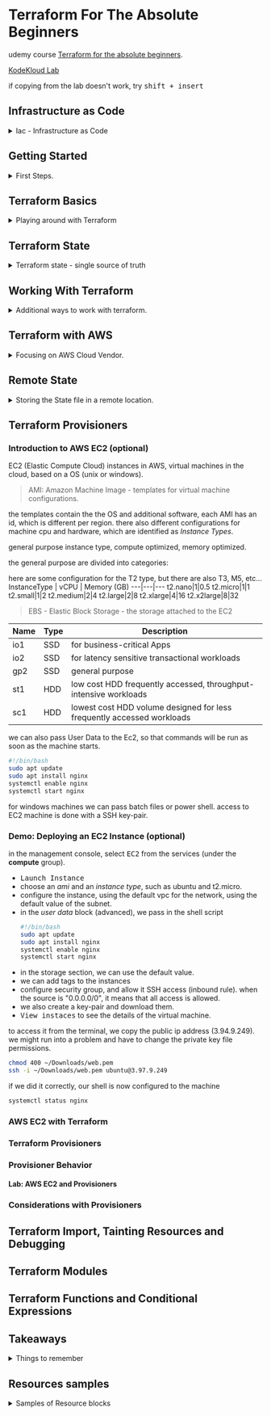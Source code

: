 <!--
// cSpell:ignore HashiCorp KodeKloud FIFA tfvars tfstate falshpoint Tsvg Flexit toset aone xlarge
 -->

# Terraform For The Absolute Beginners

udemy course [Terraform for the absolute beginners](https://www.udemy.com/course/terraform-for-the-absolute-beginners/).

[KodeKloud Lab](https://kodekloud.com/courses/udemy-labs-terraform-for-beginners/)

if copying from the lab doesn't work, try <kbd>shift + insert</kbd>

## Infrastructure as Code

<details>
<summary>
Iac - Infrastructure as Code
</summary>

### Challenges with Traditional IT Infrastructure

in the traditional model of deploying applications, we have a solution architect that specifies which hardware is needed, and it all needs to belong to the company and reside in the data center.
once the hardware is available, it still needs to pass by many teams before the application can be deployed.

- field engineers to install the physical machines
- system administrators to set them up
- storage admins to allocate space on the server
- backup admins
- and in the end, the application team.

this whole process can take weeks, and it's hard to scale up and down when demand fluctuates. this all requires manual human labor, so there are many errors.

moving to cloud can reduce this problem, as the company doesn't need to own the hardware, and we use a virtual machine instead, this makes deployment much faster.
cloud providers also have APIs rather than human labor, which makes automation easier.

automating infrastructure provisioning was the basis for infrastructure as code.

### Types of IAC Tools
rather than using the management UI console of the cloud provider, its easier to write code that does it for us. which is faster, easier, and easier to maintain.

this shell script
```sh
#!/bin/bash
IP_ADDRESS="10.2.2.1"

EC2_INSTANCE=$(ec2-run-instance --instance-type t2.micro ami-0edab43b6fa892279)

INSTANCE=$(echo ${EC2_INSTANCE} | sed 's/*INSTANCE //' | sed 's/ .*//')

# Wait for instance to be ready
while !ec2-describe-instances $INSTANCE | grep | -q "running"
do
	echo Waiting for $INSTANCE to be ready...
done

# Check if instance is not provisioned and exit
if [! $(ec2-describe-instances $INSTANCE | grep | -q "running")]; then
	echo Instance $INSTANCE is stopped
	exit
fi

ec2-associate-address $IP_ADDRESS -i $INSTANCE
echo Instance $INSTANCE was created successfully!
```
can be written as a terraform configuration file, which is easier to read.

```hcl
resource "aws_instance" "webserver"{
	ami = "ami-0edab43b6fa892279"
	instance_type = "t2.micro"
}
```

this ansible yaml also provisions aws resources.

```yaml
- amazon.aws.ec2:
    key_name: my-key
    instance_type: t2.micro
    image: ami-123456
    wait: yes
    group: webserver
    count: 3
    vpc_subnet_id: subnet-29e63245
    assign_public_ip: yes
```

there are all sorts of IaC tools, each of them has some uses.
- Configuration Management
- Server Templating
- Provisioning Tools
  - *Terraform*
  - *CloudFormation*

#### Configuration Managements Tools

> - Designed to install and manage Software on existing infrastructure
> - Maintain Standard Structure
> - Version Control
> - Idempotent (run the code many times, without messing things up)

examples:
- *Ansible*
- *SaltStack*
- *Puppet*

#### Server Templating

> - Pre-Installed Software and dependencies
> - Virtual Machine or Docker Images
> - Immutable Infrastructures - once deployed, replace rather than update.

examples:
- *Packer*
- *Docker*
- *Vagrant*

#### Provisioning Tools

> - Deploy Immutable Infrastructure resources
> - Multiple Providers

examples:
- *Terraform* - works with many vendors
- *CloudFormation* - aws specific


### Why Terraform?

a tool by HashiCorp, can work with multiple cloud vendors, both public and private. this is done with providers, which supply an api to a specific resource. this can be a cloud vendor, a network provider, databases or any external tool, even version control tools!


it uses HCL - hashicorp configuration language

this sample code declares an instance on the cloud.

```hcl
resource "aws_instance" "webserver"{
    ami= "ami-0edab43b6fa892279"
    instance_type="t2.micro"
}

resource "aws_s3_bucket" "finance" {
    bucket "finance-21092020"
    tags= {
        Description = "Finance and Payroll"
    }
}

resource "aws_iam_user" "admin-user"{
    name="lucy"
    tags= {
        Description = "Team Leader"
    }
}
```

It uses declarative style. it defines the desired state, and terraform takes care of getting us from the current state to the desired state.
phases:
- Init
- Plan
- Apply
  
any object managed by terraform is called a "resource", it can be a cloud resource, database or credentials. terraform also controls the lifetime of those objects.

terraform can also take care of resources that were created from other sources.

</details>

## Getting Started

<details>
<summary>
First Steps.
</summary>

### Installing Terraform

installing terraform from cli
```sh
wget https://releases.hashicorp.com/terraform/<ver>/<release>.zip
unzip <release>.zip
mv terraform /usr/local/bin
terraform version
```

lets start with a simple file "aws.tf"

```hcl
resource "aws_instance" "webserver"{
    ami= "ami-0c22f25c1f66a1ff4d"
    instance_type ="t2.micro"
}
```
a resource is something that terrafrom manages, such databases, roles, cloud resources and others. we will begin with a simple resource type: a local file and a resource called "pet".


### HashiCorp Configuration Language (HCL) Basics

the hcl syntax consistent of block and arguments.

```hcl
<block> <parameters> {
    key1 = value1
    key2 = value2
}
```
a block contains information about the infrastructure and resources inside the platfrom.
to create a file,

```sh
mkdir /root/terraform-local-file
cd /root/terraform-local-file
touch local.tf
```
and lets edit the new file

```hcl
resource "local_file" "pet" {
    filename = "/root/pets.txt"
    content = "We love pets!"
}
```
the type of the block is "resource", and we then provide the type of the resource, "local_file",this is actually a combination of the provider "local", underscore, and the resource type "file". then is the resource name, "pet". inside the block we start providing values (argument and parameters).\
These fields are specific to the resource type. each type expects different fields.

other resources can be, block type, resource type (provider+type), name, and then the needed arguments.

```hcl
resource "aws_instance" "webserver"{
    ami= "ami-0c22f25c1f66a1ff4d"
    instance_type ="t2.micro"
}

resource "aws_s3_bucket" "data"{
    bucket = "webserver-bucket-org-2207"
    acl = "private"
}
```

a terraform workflow has four steps:
- writing the configuration file
- run `init` to install plugins and create the plan
- review the exectuition plan
- execute the plan

```sh
terraform init
terraform plan
terraform apply
<confirm>
terraform show
cat /root/pets.txt
```

terraform supports many providers, the local providers is one of them. each provider has resources, and each resource can accept any number of arguments.

### Update and Destroy Infrastructure

we also need to update and sometimes destroy infrastructure that we created.

to update, we first modify the terraform file. like changing the file permissions.

```hcl
resource "local_file" "pet" {
    filename = "/root/pets.txt"
    content = "We love pets!"
    file_permission = "0700"
}
```
we then run `terraform plan`, which informs us that the file needs to be replaced (not updated in place). this file as an **immutable infrastructure**. to move along with change, we run the `terraform apply` command.

if we wish to delete the infrastructure, we can run `terraform destroy`, which also requires confirmation. this will delete all the resources in the current directory.

### Lab Intro

each lab has some exercises for us to train with. there is a terminal, a vscode editor, and half a screen is dedicated to the question. we might need to perform queries in the terminal to inspect the configuration and the infrastrcure. there are also questions that require us to run some terraform command. in the aws sections there is a aws-test-account.

the vscode editor has some nice plug-ins installed, which makes writing easier. we can use code completion to see resource types.

Using the coupon to access the kodeKloud labs.

#### Lab: HCL Basics

main.tf example

```hcl
resource "local_file" "games" {
  filename     = "/root/favorite-games"
  content  = "FIFA 21"
}
```
`terraform plan` - won't work without `terraform init` (which create a hidden *.terrafrom* folder). 

*sensitive_content* - hides the content from being printed on the screen! this is for *local_file* resource, not a general thing.
</details>


## Terraform Basics

<details>
<summary>
Playing around with Terraform
</summary>

### Using Terraform Providers

a deeper look at providers.

the `terraform init` command downloads and installs plug-ins for the providers specified in the terrafrom files. these  can be plugins for cloud vendors, databases, or even the local file provider. 

all plugins are hosted by hashicorp at [terraform registry](registry.terraform.io).

there are three tiers of providers:
1. official providers - owned and maintained by hashicorp. this includes the big cloud providers such as AWS.
2. verified providers - owned and maintained by third party entities which are verified by hashicorp, services such as as bigip or heroku are verified providers.
3. community providers - plugins with no formal relationship to hashicorp.

the `init` command shows the version of the plugin installed, this command is safe to run, as many times as required. running the commnad creates a hidden folder.

> * hashicorp/local: version = "~>2.0.0"

[Organization Namespace]/[Type]

there can also a hostname, the name of the register where the plugin is contained. by default it uses the hashicorp registry. the newest version is used by default. we can choose to lock down a specific version, if we wish to.

### Configuration Directory

so far we used a single file,

local.tf
```hcl
resource "local_file" "pet" {
    filename ="/root/pets.txt"
    content = "We love pets!"
} 
```

we can create more configuration file
cat.tf
```hcl
resource "local_file" "cat" {
    filename ="/root/cat.txt"
    content = "my cat name is danny!"
} 
```

we can also put several configuration blocks inside a single file, which is commonly called "main.tf".

```hcl
resource "local_file" "pet" {
    filename ="/root/pets.txt"
    content = "We love pets!"
} 

resource "local_file" "cat" {
    filename ="/root/cat.txt"
    content = "my cat name is danny!"
} 
```
other common files are "variables.tf", "outputs.tf","provider.tf".

#### Lab: Terraform Providers

we can see the providers in the hidden folder.

`terraform init`\
`terraform apply`

```hcl
resource "local_file" "xbox" {
  filename     = "/root/xbox.txt"
  content  = "Wouldn't mind an XBox either!"
}
```

### Multiple Providers

using multiple providers and resources.

from the "random" provider, we use the "pet" resource with the name "my-pet".
```hcl
resource "local_file" "pet" {
    filename ="/root/pets.txt"
    content = "We love pets!"
} 

resource "random_pet" "my-pet {
    prefix = "Mrs"
    seperator= "."
    length = "1"
}
```

when we run the `terraform init` command, we will install the required addition plugin for the random_pet resource.
we we apply the change, the output for of the random pet resource is displayed on the screen. 

#### Lab: Multiple Providers

```hcl
resource "local_file" "my-pet" {
	    content = "My pet is called finnegan!!"
	    filename = "/root/pet-name"
}


resource "random_pet" "other-pet" {
	      prefix = "Mr"
	      separator = "."
	      length = "1"
}
```

### Using Input Variables

```hcl
resource "local_file" "my-pet" {
	    content = "My pet is called finnegan!!"
	    filename = "/root/pet-name"
}


resource "random_pet" "other-pet" {
	      prefix = "Mr"
	      separator = "."
	      length = "1"
}
```

the arguments and the values are hardcoded. we want a way to provide them during execution.

we do this with a new file. *variables.tf*

```hcl
variable "filename" {
    default = "/root/pets/txt"
}
variable "content" {
    default = "We love pets!"
}
variable "prefix" {
    default = "Mrs"
}
variable "separator" {
    default = "."
}
variable "length" {
    default = "1"
}
```
just as always, there are blocks, where the block type is **variable**, then the name, and a default value.

to use the variables. we simply reference them in the defintion block with the **var** preceding them.

```hcl
resource "local_file" "my-pet" {
	    content = var.content
	    filename = var.filename
}


resource "random_pet" "other-pet" {
	      prefix = var.prefix
	      separator = var.separator
	      length = var.length
}
```
now we can update the variables file, rather than the resource files.

heres an example:

*main.tf*
```hcl
resource "aws_instance" "webserver"{
    ami = var.ami
    instance_type = var.instance_type
}
```
*variables.tf*
```hcl
variable "ami" {
    default = "ami-0edab43b6fa892279"
}
variable "instance_type" {
    default = "t2.micro"
}
```

### Understanding the Variable Block

the variable block has three parts
- default value
- type (optional)
- description (optional)
  
```hcl
variable "filename" {
    default = "/root/pets/txt"
    type = string
    description = "the path of local file"
}
```

| type   | example                | notes                                 |
| ------ | ---------------------- | ------------------------------------- |
| string | "/root/pets/txt"       |
| number | 1                      |
| bool   | true / false           |
| list   | ["cat","dog"]          | numbered, index zero                  |
| set    | ["cat","dog"]          | numbered, index zero, no duplications |
| map    | {pet1=cat pet2=dog}    | key-value pairs                       |
| tuple  | complex data structure | list, but not the same type of values |
| object | complex data structure |
| any    | default value          |

lets start using them

*variable.tf*
```hcl
variable "prefix" {
    default = ["Mr","Mrs","Sir"]
    type = list
}
variable "file-contents"{
    type= map
    default = {
        "statement1" = "We love pets!"
        "statement2" = "We love animals!"
    }
}
```
*main.tf*
```hcl
resource "random_pet" "my-pet" {
	      prefix = var.prefix[0]
}

resource "local_file" "my-pet" {
	    content = var.file-contents["statement2"]
	    
}
```
we can also combine type constaints
```hcl
variable "prefix" {
    default = ["Mr","Mrs","Sir"]
    type = list(string)
}
```
for maps, they key is always string, but the value can be constrained. if we have duplications in the set, things will fail. when the default elements and the type don't match, `terraform plan` will fail.

objects allow us to define complex strcuteres;
```hcl
variable "bella" {
    type = object({
        name = string
        color = string
        age = number
        food = list(string)
        favorite_pet = bool
    })
    default = {
        name = "bella"
        color = "brown"
        age = 7
        food =["fish","chicken", "turkey"]
        favorite_pet = true
    }
}
```
tuple looks like a list, but it requires a fixed amount of elements with a defined type for each.

```hcl
variable "kitty" {
    type = tuple([string, number, bool])
    default = ["cat",7,true]
}
```


#### Lab: Variables

*main.tg*
```hcl
resource "local_file" "jedi" {
     filename = var.jedi["filename"]
     content = var.jedi["content"]
}
```

### Using Variables in Terraform

different ways of using the input variables.

we aren't required to have a default value for each variable. if we run the `apply` command without them, then we will prompted to enter them.\
a diffrent way of using them is to pass the values in the command line with the `-var` flag. alternatively, we can set them as part of the terrafrom environment by exporting them with the **TF_VAR_** prefix. then they will picked up by the apply command. 

```sh
export TF_VAR_prefix="Mrs"
export TF_VAR_length="2"
terraform apply -var "filename=/root/pets.txt" -var "content=We Love Pets!"
```

another way to pass variables is with a specific file, with the *.tfvars* or *.tfvars.json*  extension

```
filename = "/root/pets.txt"
content = "We love pets!"
prefix = "Mrs"
separator = "."
length = "2"
```
we then pass them with the `-var-file` flag.
```sh
terrafrom apply -var-file variables.tfvars
```
if we name the files as one the following options, it will be loaded without us needing to specify it in the command line.
- terraform.tfvars
- terraform.tfvars.json
- *.auto.tfvars
- *.auto.tfvars.json

to understand the way in which terraform decides which value to use, let's have an example:

*main.tf*
```hcl
resource local_file pet{
    filename = var.filename
}
```
*variables.tf*
```hcl
variable filename{
    type=string
    description= "file path"
    //no default
}
```
we have files that should load automatically:\
*terraform.tfvars*
```hcl
filename = "/root/pets.txt"
```

*variable.auto.tfvars*
```hcl
filename = "/root/pets.txt"
```
and we export a variable
```sh
export TF_VAR_filename="/root/cats.txt"
```

and we use the `-var` flag in the command line

```sh
terraform apply -var "filename=/root/best-pet.txt"
```

the order, from weakest to strongest:

0. (default variables)
1. environment variables (`export TF_VAR_`)
2. automatically loaded files (*\*.auto.tfvars*), by lexical order
3. command line flags `-var` and `-var-file` at the same strength


#### Lab: Using Variables in terraform

don't forget! we must first declare the variable in a variable block!
```hcl
variable filename{
    type="string"
}
```

### Resource Attributes

linking resource together. so far we used separate variables for each resource, but in most real world scenarios, resources are dependent on one another, we would want to use the data from one resource as the value for another.

in our example, we would like to use the random pet name inside the contents of the file

this can be done with **attributes**. if we look at the documentation for the random pet resource, we will see that it has one attribute, *id* of type string. so lets use it.


we use the `${}` string interpolation for this, with the resource type, resource name and the attribute.

```hcl
resource "local_file" "my-pet" {
	    content = "My pet is called ${random_pet.other-pet.id}!"
	    filename = "/root/pet-name"
}


resource "random_pet" "other-pet" {
	      prefix = "Mr"
	      separator = "."
	      length = "1"
}
```

#### Lab: Resource Attributes

[time_static](https://registry.terraform.io/providers/hashicorp/time/latest/docs/resources/static)
```hcl
resource "time_static" "time_update"{

} 

resource local_file time {
  filename="/root/time.txt"
  content="Time stamp of this file is ${time_static.time_update.id}"
}

```

### Resource Dependencies

different types of resource dependencies. output from one resource to another. the order is set by terraform based on dependencies, and the resources are destroyed in the reverse order. this dependency is **implicit**.

we can also use **explicit dependency** and force a specific order, this is done with the `depends_on` argument. this argument takes a list of dependencies. we should use it when one resource uses another, but not in a direct way.

```hcl
resource "local_file" "my-pet" {
	    content = "My pet is called Rex!"
	    filename = "/root/pet-name"
        depends_on = [
            random_pet.other-pet
        ]
}


resource "random_pet" "other-pet" {
	      prefix = "Mr"
	      separator = "."
	      length = "1"
}
```

#### Lab: Resource Dependencies

[tls_private_ket](https://registry.terraform.io/providers/hashicorp/tls/latest/docs/resources/private_key)


this key lives in the terraform state.
```hcl
resource "tls_private_key" "pvtkey" {
    algorithm = "RSA"
    rsa_bits=4096
}

resource "local_file" "key_details" {
  filename="/root/key.txt"
  content = "${tls_private_key.pvtkey.private_key_pem}"
}
```

explicit dependency
```hcl
resource "local_file" "whale" {
    filename="/root/whale"
  depends_on=[
      local_file.krill
  ]
}

resource "local_file" "krill" {
    filename="/root/krill"
  
}
```

### Output Variables

terraform also suppots output variables.

```hcl
resource "local_file" "my-pet" {
	    content = "My pet is called ${random_pet.other-pet.id}!"
	    filename = "/root/pet-name"
}


resource "random_pet" "other-pet" {
	      prefix = "Mr"
	      separator = "."
	      length = "1"
}

output pet-name
{
    value = random_pet.other-pet.id
    description = "Record the value of pet ID"
}
```
when we apply the change,the value of the output will be printed to the screen. we will also be able to use `terraform output` to display all the output variable, or `terraform output pet-name` to show a specific variable. 

#### Lab: Output Variables

```hcl
resource "random_uuid" "uid" {

}

resource "random_integer" "number" {
    min = 1
    max = 15
}
```
```sh
terraform output id2
terraform output order1
```

</details>


## Terraform State

<details>
<summary>
Terraform state - single source of truth
</summary>

### Introduction to Terraform State

terraform state - what happens under the hood when we run commands.

when we run `terraform init`, we download the plugins. the `terraform plan` command tried to update the state, and if there is no state, it knows that it should create the resources. the same thing happens when we run `terraform apply`. the internal state is checked compared to the requested state.

we can see this in the *terraform.tfstate* file. this file is created by the apply comand. the file itself is a json file, it has every detail about the infrastructure, and it is the single source of truth. every `apply` command is checked against the state file and because of that, we know if there are changes to the resources or not.

### Purpose of State

the terraform state tracks the dependencies between the resources. therefore, it also controls the order of creating resources. this also allows it to destroy resources, and the correct order of doing so. having a local file allows us to avoid requesting the state from external objects each time.

state is refreshed when we `plan` a deployment, but we can suppress this behavior.
`terraform plan --refresh=false`

the state file is usually located in the end-user folder, but it is also possible to store it remotely so that every member of the team has the same state. this is called remote state, and will be covered later0


#### Lab: Terraform State

```sh
terraform show
terraform apply

```
### Terraform State Consideration

the state file contains sensitive information, ips, memory, OS, even the SSH key. for databases, the state might store the initial passwords. when it's stored locally, the state file is plain text.

the configuration files can be stored in version control, and the state file should be stored in a dedicated location. we shouldn't manually edit the file, but in some cases, we would modify it using `terraform state` commands.


</details>

## Working With Terraform

<details>
<summary>
Additional ways to work with terraform.
</summary>

### Terraform Commands
lets get aquatinted with some other commands

`terraform validate` - determine if the configuration file is valid, and will try to help us fix errors if the are any.

`terraform fmt` - format the configuration files

`terraform show` - displays the terrafrom state

`terraform providers` - will show us the providers used in our configuration files. we can use `terraform providers mirror <path>` to copy the plugins to a different folder.

`terraform refresh` - sync with the state at the external world, this is done automatically when we run `plan` and `apply` commands.

`terraform graph` - will show us dependencies between our resources, this can be run even before running `init`, the default format (*dot*) is confusing. but we can pass it to a graphing software.

```sh
apt update
apt install graphviz -y
terraform graph | dot -Tsvg > graph.svg
```

#### Lab: Terraform Commands

```sh
terraform validate
terraform plan
terraform apply
terraform fmt
terraform show
terraform providers
```


### Mutable vs Immutable Infrastructure

infrastructure can be mutable or immutable. when updating an immutable infrastructure, the resource must first be destroyed and the re-created.

in-place update, mutable infrastructure, like updating software.

configuration drift - when infrastrcutes (servers) which began as identical slowly become different over time across changes and updates.

terraform uses the replacement approach, by default, it first deletes an existing resource before spinning up a new one, but this can changed by using lifecycle rules.

### LifeCycle Rules

if we have a local_file resource and we change the file permssions, running `apply` will first remove the old file, but we might want to change this behavior. this is done with inner **lifecycle blocks**.

```hcl
resource "local_file" pet{
    filename = ".root/pets.txt"
    content = "We love pets"
    file_permission="0700"

    lifecycle{
        create_before_destroy = true
    }
}
```

if we don't want the resource to be destroyed at all, we can control that. this might be relevent for databases and so on.

```hcl
resource "local_file" pet{
    filename = ".root/pets.txt"
    content = "We love pets"
    file_permission="0700"

    lifecycle{
        prevent_destroy = true
    }
}
```
we can also decide to ignroe changes, maybe we want to allow changes to the tags, even if they aren't coming from terraform. 

```hcl

resource "aws_instance" "webserver" {
    ami = "ami-0edab43b6fa892279"
    instance_type = "t2.micro"
    tags = {
        Name = "ProjectA-Webserver"
    }
    lifecycle {
        ignore_changes = [
            tags
        ]
    }
}
```

* create_before_destroy. true / false
* prevent_destroy. true / false
* ignore_changes. list / all


#### Lab: Lifecycle Rules

```sh
terraform init
terraform plan
terraform apply
terraform state show local_file.file
```

```hcl
resource "random_string" "string" {
    length = var.length
    keepers = {
        length = var.length
    }  
    lifecycle{
        create_before_destroy=true
    }
    
}
```

**issue with creating files before destroying**\
a file is a file is a file. it's an actual unique resource, we don't have instances of it. we can't create a file with the same name before destroying the previous one, so our new file overwrites the old one, and is then destroyed!

### Datasources

terraform is the only way to provision infrastructure, there are other IoC tools, and the GUI console from the provider itself. terraform can also interact with those resources, even if it didn't create them.

this is done with **data** source blocks. in this example,we read a local file which we didn't create, and use it as a source for another local file resource.

```hcl
data "local_file" "dog"{
    filename = "/root/dog.txt"
}

resource "local_file" "pet"{
    filename = "/root/pets.txt"
    content = data.local_file.dog.content
}
```



data blocks are similar to resource blocks, the exposed attributes are different

| \              | Resource                                   | Data source                 |
| -------------- | ------------------------------------------ | --------------------------- |
| keyword        | *resource*                                 | *data*                      |
| usage          | **create, update, destroy** infrastructure | only **read** infrastrcuter |
| alternate name | Managed resources                          | Data resources              |

#### Lab: Datasources

```hcl
output "os-version" {
  value = data.local_file.os.content
}
data "local_file" "os" {
  filename = "/etc/os-release"
}
```

### Meta-Arguments

so far we used single resource, but we might want multiple instaces of the same resource.

in a shell script, a for loop would look like this.
```sh
#!/bin/bash

for i in {1..3}
    do
        touch /root/pet${i}
    done
```

in Terraform, we can achieve a similar result, by using a **meta-argument**.
we already used two meta-arguments:

- depends_on
- lifecycle


#### Count

a meta argument to create multiple instances:

```hcl
resource "local_file" "pet"{
    filename = var.filename
    count = 3
}
```
now the resource is a list of elements, but because this is a file, the file created three times, so it doesn't work.

but we can work around it by working with a list variable. now the created resource itself is a list.
```hcl
variable "filename" {
    default = [
        "/root/pets.txt",
        "/root/dogs.txt",
        "/root/cats.txt"
    ]
}

resource "local_file" "pet" {
    filename = var.filename[count.index]
    count = 3
}
```

how there will be three files, but now we have the count as a static variable. we can make use of the `length` function to get the correct amount of instances

```hcl
variable "filename" {
    default = [
        "/root/pets.txt",
        "/root/dogs.txt",
        "/root/cats.txt",
        "/root/cows.txt"
        "/root/ducks.txt"
    ]
}

resource "local_file" "pet" {
    filename = var.filename[count.index]
    count = length(var.filename)
}
```

there is another drawback: if we remove the first value from the list, then all the values after it will be modified. in our example, we replace two resources and delete the third, even though we actually just wish to delete one. 

#### for-each

`for-each` is another meta-argument, however, it only works with maps (or sets), and not with lists.

```hcl
variable "filename" {
    type=set(string)
    default = [
        "/root/pets.txt",
        "/root/dogs.txt",
        "/root/cats.txt",
        "/root/cows.txt"
        "/root/ducks.txt"
    ]
}

resource "local_file" "pet" {
    filename = each.value
    for_each = var.filename
}
```

we can keep the variables as a list, but use the `toset` function. this might 

```hcl
variable "filename" {
    type=list(string)
    default = [
        "/root/pets.txt",
        "/root/dogs.txt",
        "/root/cats.txt",
        "/root/cows.txt"
        "/root/ducks.txt"
    ]
}

resource "local_file" "pet" {
    filename = each.value
    for_each = toset(var.filename)
}
```
lets take a look using output variables.
```hcl
output "pets"{
    value = local_file.pet
}
```

`terraform output.pets`

now the resource is stored a map/set, rather than a list.

#### Lab: Count and for each

```hcl
variable "users" {
    type = list(string)
    default = [ 
        "/root/user10",
        "/root/user11",
        "/root/user12",
        "/root/user10"
    ]
}

variable "content" {
    default = "password: S3cr3tP@ssw0rd"
}

resource "local_file" "name" {
    filename = each.value
    sensitive_content = var.content

    for_each = toset(var.users)
}
```

### Version Constraints

provider use plug-ins, the `init` command takes by default the latest version. if we want to use a specific version, we need to specify it.

for each provider, the default and latest version is shown in the doumentation.

now we introduce the *terraform* block, which can control which version is used.

in this example, we set the source and version of the plugin for terraform to download.
```hcl
terraform {
    required_providers{
        local ={
            source = "hashicorp/local"
            version = "1.4.0"
        }
    }
}
```

there are also version constraints,
```hcl
terraform {
    required_providers{
        local ={
            source = "hashicorp/local"
            version = "!= 2.0.0"
        }
    }
}
```
we can also use multiple contrains, such as `version = "> 1.2.0, <2.0.0, !=1.4.0"`, the "~>1.2" allows us to take incrmental versions, so we can download any "1.x" version, but not "2.0"

#### Lab: Version Constraints

```hcl
terraform {
  required_providers {
    local = {
      source  = "hashicorp/local"
      version = "1.2.2"
    }
  }
}
```


</details>


## Terraform with AWS

<details>
<summary>
Focusing on AWS Cloud Vendor.
</summary>

### Getting Started with AWS
AWS is the leading cloud vendor, with hundereds of services, both general and specific. aws has infrastructure in many regions across the world.

AWS is a first tier terraform plugin, so it's managed by hashicorp itself.

### Demo Setup an AWS Account
learning how to set an aws account.

[aws homepage](www.aws.amazon.com)

creating an account, payment information (even for the free tier). multi factor authentication.

- Compute
- Storage
- Database
- Security, Identity & Compliance

### Introduction to IAM

<details>
<summary>
IAM - Identity Access management
</summary>

the root account can do anything, so it's not adviced to use it. the best practice is to create other users with the appropriate premissions.

there are two types of access methods: access to the management console with a user name and password, and programatic permissions, which use access Key Id and Secret Access Key.

permissions are described in aws Policies.

there are some default policies which are managed by aws. the policy is defined in a json file.


this policy is the administrator policy, it can do anything.
```json
{
    "Version": "2012-10-17",
    "Statement": [
        {
            "Effect": "Allow",
            "Action": "*",
            "Resource": "*"
        }
    ]
}
```

some common managed AWS polices:

| Job function           | Policy                |
| ---------------------- | --------------------- |
| Administrator          | AdministratorAccess   |
| Billing                | Billing               |
| Database Administrator | DatabaseAdministrator |
| Network Administrator  | NetworkAdministrator  |
| View Only User         | ViewOnlyAccess        |

there are also **IAM Groups**, which can help us manage policies across a group of users, instead of managing them individually.

Services also have permissions, we need to configure access between aws resources. this is done with **IAM Roles**.

IAM roles can also be used to provide access to user from other aws accounts, to software and other user management services.


here is another policy, which allows to create and delete tags from any ec2 resource.
```json
{
    "Version": "2012-10-17",
    "Statement": [
        {
            "Effect": "Allow",
            "Action": [
                "ec2:CreateTags",
                "ec2:DeleteTags"
            ],
            "Resource": "*"
        }
    ]
}
```

#### Demo IAM

introduction the IAM with the console: groups, users, roles, policies.

the IAM region is always Global. in the dashboard:

**Create User**\
adding user, choosing access types (programatic access, aws management console acceses), passwords. skipping permissions and tags for now. at the final page we can download the access key. if we look at the user policies, we can see that it got the *IAMUserChangePassword* policy. and we can attach other permissions for it.

**Create Group**\
a group of permissions, what can members of the group do, instead of manually setting each user permissions.

**Polices**\
the awsManagedPolicies are default, sensible policies that are available for use without configuration. we can also create a policy for some resources and for specific actions on those resources. Policies are described as json documents

**Roles**
- one aws service to another
- users from another aws account
- web Identity
- other user management systems.

lets create a role, we choose the trusted service, and give it a policy. 

#### Programmatic Access

interacting with the aws services using the aws CLI (command line interface)

```sh
aws --version
aws s3api create-bucket -bucket my-bucket -region us-east-1
aws configure
#type the access key, secret access key, default region, default output format
cat ./aws/config/config
```

the base syntax is:\
`aws <command> <subcommand> [option and parameters]`

the top level command is usually the service we want to use.
```sh
aws iam create-user --user-name lucy
```

we can also get help for specific commands
```sh
aws help
aws iam help
aws iam create-user-help
```

#### Lab: AWS CLI and IAM

the lab uses an aws mocking service, so there is always a `--endpoint http://aws:4566` parameter added.


```sh
aws --version
aws iam help
aws iam list-users --endpoint http://aws:4566 #option 1
aws --endpoint http://aws:4566 iam list-users  #option2
aws iam create-user help
aws --endpoint http://aws:4566 iam create-user --user-name mary
aws configure list
cat ~/.aws/config
cat ~/.aws/credentials
aws iam attach-user-policy help
aws --endpoint http://aws:4566 iam attach-user-policy --user-name mary --policy-arn arn:aws:iam::aws:policy/AdministratorAccess
aws iam create-group help
aws --endpoint http://aws:4566 iam create-group --group-name project-sapphire-developers
aws iam add-user-to-group help
aws iam list-groups-for-user --user-name jack

aws --endpoint http://aws:4566 iam list-attached-user-policies --user-name jack
aws --endpoint http://aws:4566 iam list-attached-group-policies --group-name project-sapphire-developers
aws --endpoint http://aws:4566 iam attach-group-policy --group-name project-sapphire-developers --policy-arn arn:aws:iam::aws:policy/AmazonEC2FullAccess
```

#### AWS IAM with Terraform

the third way to work with IAM is through [terraform aws provider](https://registry.terraform.io/providers/hashicorp/aws/latest/docs)

```hcl
resource "aws_iam_user" "admin-user"{
    name = "lucy"
    tags = {
        Description = "Technical Team Leader"
    }
}
```
the provider is aws, the resource type is iam_user, the resource name is "admin-user", and we provide the *name* required argument, and the optional tags map. we could also provide a *path* argument, a *permissions_boundary* arn and an *force_destroy* option.

now when we run terrafrom init, we download the plugins as usual, but when we run `terraform plan`, we will get an error because we don't have valid permissions.

we need to decide on a region, and to either pass the access key and secret.
```hcl
provider "aws" {
    region = "us-west-2"
    access_key=<>
    secret_key=<>
}
```
now running `terraform plan` doesn't fail and we can see the execution plan.

we could also get the credentials from a shared credentials file or from the environment variables **AWS_ACCESS_KEY_ID** and **AWS_SECRET_ACCESS_KEY**

to configure the profile we can run `aws configure` with a profile.

```sh
export AWS_ACCESS_KEY_ID=<>
export AWS_SECRET_ACCESS_KEY=<>
```

#### IAM Policies with Terraform

now we want to give our user permissions.

argument| required | notes
---|---|---
policy| required|a json object
description|optional | forces new resource
name|optional| forces new resource
name_prefix|optional - clashes with "name"|forces new resource
path|optional
tags| optional

the problem is how to pass the policy document. we can use something called <kbd>heredoc Syntax</kbd>.

```hcl
resource aws_iam_policy "adminUser" {
    name = "AdminUsers"
    policy= <<EOF
    {
        "Version":"2012-10-17",
        "Statement":[
            {
                "Effect": "Allow",
                "Action": "*",
                "Resource": "*"
            }
        ]
    }
    EOF
}
```
now that we have a policy,we can attach it to our user. we can see how this resource block uses that reference syntax.
```hcl
resource "aws_iam_user_policy_attachment" "lucy-admin-access"{
    user = aws_iam_user.admin-user.name
    policy_arn = aws_iam_policy.adminUser.arn
}
```

rather than write the policy in the terraform file, we can grab it from an existing file in the folder.

admin-policy.json
```json
{
    "Version":"2012-10-17",
    "Statement":[
        {
            "Effect": "Allow",
            "Action": "*",
            "Resource": "*"
        }
    ]
}
```
and we get it in the resource block by using the `file` function.
```hcl
resource aws_iam_policy "adminUser" {
    name = "AdminUsers"
    policy = file("admin-policy.json")
}
```

#### Lab: IAM with Terraform

the lab uses an aws mocking service, so there is always a `--endpoint http://aws:4566` parameter added.

```hcl
resource "aws_iam_user" "users" {
    name = "mary"
}
```
```sh
terraform init
terraform validate
# region is not set
```

```hcl
provider "aws" {
  region= "ca-central-1"
  
    # skip_credentials_validation = true
    # skip_requesting_account_id  = true
    #
    #  endpoints {
    #    iam = "http://aws:4566"
    #  }
}
```
```hcl
variable "project-sapphire-users" {
     type = list(string)
     default = [ "mary", "jack", "jill", "mack", "buzz", "mater"]
}

resource "aws_iam_user" "users" {
    name = var.project-sapphire-users[count.index]
    count = length(var.project-sapphire-users)

}
```
</details>

### Introduction to AWS S3
<details>
<summary>
S3 - Simple Storage Service
</summary>

Object based (flat file), with no hard limits. not suitable for operating systems or databases. data is stored inside bucket. a bucket is like a directory, but there can also be nested folders.

the management console provides a simple interface to create buckets, the name of the bucket must be unique (across the world), must be DNS compliant (lowercase, doesn't end with dash). the bucket will get a unique address and is (theoretically) globally accessable.

each object in S3 has data and metadata, the data includes the key (file name) and the value (actual data), the metadata contains information about the file. like other aws services, access to buckets is controlled through permissions, and also *access control lists*. permissions can be defined in bucket level or even at a file level.

this is an example to a bucket policy.
```json
{
    "Version":"2012-10-17",
    "Statement": [
        {
            "Action":[
                "s3:GetObject"
            ],
            "Effect":"Allow",
            "Resource": "arn:aws:s3:::all-pets/*",
            "Principal":{
                "AWS":[
                    "arn:aws:iam:::123456123457:user/Lucy"
                ]
            }
        }
    ]
}
```

we can even write a bucket policy to grant access to users from other aws accounts.

#### S3 with Terraform

if we don't provide a name, it will be randomly generated.
```hcl
resource "aws_s3_bucket" "finance"{
    bucket = "finance-21092020"
    tags = {
        Description= "Finance and Payroll"
    }
}
```


now we wish to add a file to that bucket. we must provide the bucket onto which we want to upload the file, the key (the path in the bucket), and the file itself.

in this example we use the reference syntax.

```hcl
resource "aws_s3_bucket_object" "finance-2020"{
    content = "/root/finance/finance-2020.doc"
    key = "finance-2020.doc"
    bucket = aws_s3_bucket_finance.id
}
```

now we assume there is an existing users group, which wasn't created by Terraform, but we wish to give those users access to the bucket. we will use a data block. afterwards, we will also create a bucket policy resource.

```hcl
data "aws_iam_group" "finance-data"{
    group_name = "finance-analysts"

}

resource "aws_s3_bucket_policy" "finance-policy"{
    bucket = aws_s3_bucket_finance.id
    policy= << EOF
    {
        "Version":"2012-10-17",
        "Statement": [
            {
                "Action":"*"
                "Effect":"Allow",
                "Resource": "arn:aws:s3:::${aws_s3_bucket.finance.id}/*",
                "Principal":{
                    "AWS":[
                        "${data.aws_iam_group.finance-data.arn}"
                    ]
                }
            }
        ]
    } 
    EOF
}
```

#### Lab: S3

[aws_s3_bucket](https://registry.terraform.io/providers/hashicorp/aws/latest/docs/resources/s3_bucket)

playing with buckets, getting an error about incorrect DNS format, trying to use *acl = "public-read-write"*  and failing.

</details>

### Introduction to DynamoDB
<details>
<summary>
NoSQL database.
</summary>

highly scalable, fully managed, no server for the the user to manage. low latency data access. data is replicated across region, so it's highly available.

DynamoDB is a key-value and document database, unlike a relational database. each entry in the collection is an item, Dynamo db uses a primary key to uniquely identify elements. we aren't required to fill in attributes which aren't the primary key, they can be duplicated, empty or null.

#### Demo Dynamodb

in the management console. we go to the dynamoDB service and create a table, we give it a name, and choose the primary key and it's type. we can manually add item by clicking <kbd>Create item</kbd>. we can now start filling in values. we can search for items using the console and filters.

#### DynamoDB with Terraform

lets define a dynamoDB resource block. we provide the table name and the hash_key to definf the primary key, we must define an *attribute* for the primary key, but we can also provide attributes for other fields.

```hcl
resource "aws_dynamodb_table" "cars"{
    name = "cars"
    hash_key = "VIN"
    billing_mode = "PAY_PER_REQUEST"
    attribute {
        name = "VIN"
        type ="S"
    }
}
```

to add items, we use another resource type, and the *heradoc* syntax, but we need to define each element as a json with the type 
```hcl
resource "aws_dynamodb_table_item" "car-items"{
    table_name = aws_dynamodb_table.cars.name
    hash_key = aws_dynamodb_table.cars.hash_key
    item = <<EOF
    {
        "Manufacturer": {"S": "Toyota"},
        "Make": {"S": "Corrolla"},
        "Year": {"N": 2004},
        "VIN": {"S": "4Y1SL65848Z411439"}
    }
    EOF
}
```

this is just an example of adding an item to the table, this isn't how it should be done in large scale database.

#### Lab: DynamoDB
resource "aws_dynamodb_table" "project_sapphire_inventory" {
  name           = "inventory"
  billing_mode   = "PAY_PER_REQUEST"
  hash_key       = "AssetID"

  attribute {
    name = "AssetID"
    type = "N"
  }
  attribute {
    name = "AssetName"
    type = "S"
  }
  attribute {
    name = "age"
    type = "N"
  }
  attribute {
    name = "Hardware"
    type = "B"
  }
  global_secondary_index {
    name             = "AssetName"
    hash_key         = "AssetName"
    projection_type    = "ALL"
    
  }
  global_secondary_index {
    name             = "age"
    hash_key         = "age"
    projection_type    = "ALL"
    
  }
  global_secondary_index {
    name             = "Hardware"
    hash_key         = "Hardware"
    projection_type    = "ALL"
    
  }
}

resource "aws_dynamodb_table_item" "upload" {
  table_name = aws_dynamodb_table.project_sapphire_inventory.name
  hash_key = aws_dynamodb_table.project_sapphire_inventory.hash_key
  item = <<EOF
  {
  "AssetID": {"N": "1"},
  "AssetName": {"S": "printer"},
  "age": {"N": "5"},
  "Hardware": {"B": "true" }
  }

  EOF
}
</details>

</details>


## Remote State

<details>
<summary>
Storing the State file in a remote location.
</summary>

### What is Remote State and State Locking?
we already saw the TF uses the state file to map resources. this file is created when we `terraform apply` for the first time.
> - Mapping configuration to real world
> - Tracking metadata
> - Performance
> - Colabaration

we also discussed the we shouldn't store this file in a version control tool as it contains passwords and other sensitive information.

imagine that we have a terraform state file that we manually store on github, each time we changed the configuration, we upload the file again. this creates merge conflicts, especially if there are many users.\
when using terraform locally, we can't change the state file once ome operation started. this is called **state locking**. we can see tis in action by running `terraform apply` from two terminals.

to overcome these problems, we can use a **remote state backend**. now the state file is moved to a shared storage. this will also enable state locking for the state file, so there won't be conflicts and always maintains the updated configuration without having to manually upload it.


### Remote Backends with S3

using S3 bucket and a dynamo db table as a remote State backend.

Object | Value
---|---
Bucket | kodekloud-terraform-state-bucket01
Key| finance/terraform.tfstate
Region| us-west-1
DynamoDB Table | State-locking


```hcl
resource "local_file" "pet"{
    filename = "/root/pets.txt"
    content = "We love pets!"
}
```

if we run `terraform apply`, then a local state file will be created. if we want you use a remote state file, we need to configure the terraform block. the dynamodb_table is used to control state locking.

this block should be in the **terraform.tf** file.
```hcl
terraform{
    backend "s3"{
        bucket = "kodekloud-terraform-state-bucket01"
        key = "finance/terraform.tfstate"
        region = "us-west-1"
        dynamodb_table = "state-locking"
    }
}
```

before being able to use the remote backend, we should run the `terrafrom init` command again. we can then copy our local file into the S3 bucket. we should now delete the local file `rm -rf terraform.tfstate`.

#### Lab: Remote State

```sh
terraform apply
terraform show
```

### Terraform State Commands

the `terraform state` commands. the state is stored in a json format, which we should directly edit. instead, we can use some cli commands:

`terraform state <sub commands> [options] [args]`

sub comands:
- `terrform state list` - list all the resources. we can pass a resource name to get a subset of results.
- `terraform state show` - prints the attributes of an resource
- `terraform state mv [options] [SOURCE] [DESTINATION]` - either rename a resource or move it to another state file.
    ```sh
    terraform state mv aws_dynamodb_table.state-locking aws_dynamodb_table.state-locking-db
    ```
    (we should then rename the resource in the configuration file)
- `terraform state pull [options] [SOURCE] [DESTINATION]` - get the remote state
    ```sh
    terraform state pull | jq '.resource[] | select (.name =="state-locing-dbb").instances[].attributes.hash_key'`
    ```
- `terraform state rm <ADDRESS>` - remove an address and not longer manage it, it isn't destroyed, simple stops being managed.

#### Lab: Terraform State Commands

```sh
terraform state list
terraform state show local_file.classics
terraform state show local_file.top10
terrafrom state rm local_file.hall_of_fame
terraform state mv random_pet.super_pet_1 random_pet.ultra_pet
```

</details>

## Terraform Provisioners

<!-- <details> -->
<summary>

</summary>

### Introduction to AWS EC2 (optional)

EC2 (Elastic Compute Cloud) instances in AWS, virtual machines in the cloud, based on a OS (unix or windows).

> AMI: Amazon Machine Image - templates for virtual machine configurations.

the templates contain the the OS and additional software, each AMI has an id, which is different per region. there also different configurations for machine cpu and hardware, which are identified as *Instance Types*.

general purpose instance type, compute optimized, memory optimized.

the general purpose are divided into categories:

here are some configuration for the T2 type, but there are also T3, M5, etc...
InstanceType | vCPU | Memory (GB)
---|---|---
t2.nano|1|0.5
t2.micro|1|1
t2.small|1|2
t2.medium|2|4
t2.large|2|8
t2.xlarge|4|16
t2.x2large|8|32

> EBS - Elastic Block Storage - the storage attached to the EC2

Name | Type | Description
---|---|---
io1 | SSD | for business-critical Apps 
io2 | SSD | for latency sensitive transactional workloads
gp2 | SSD | general purpose
st1 |HDD | low cost HDD frequently accessed, throughput-intensive workloads
sc1 |HDD | lowest cost HDD  volume designed for less frequently accessed workloads

we can also pass User Data to the Ec2, so that commands will be run as soon as the machine starts.

```sh
#!/bin/bash
sudo apt update
sudo apt install nginx
systemctl enable nginx
systemctl start nginx
```

for windows machines we can pass batch files or power shell. access to EC2 machine is done with a SSH key-pair.

### Demo: Deploying an EC2 Instance (optional)

in the management console, select <kbd>EC2</kbd> from the services (under the **compute** group).
- <kbd>Launch Instance</kbd>
- choose an *ami* and an *instance type*, such as ubuntu and t2.micro.
- configure the instance, using the default vpc for the network, using the default value of the subnet.
- in the *user data* block (advanced), we pass in the shell script
    ```sh
    #!/bin/bash
    sudo apt update
    sudo apt install nginx
    systemctl enable nginx
    systemctl start nginx
    ```
- in the storage section, we can use the default value.
- we can add tags to the instances
- configure security group, and allow it SSH access (inbound rule). when the source is "0.0.0.0/0", it means that all access is allowed.
- we also create a key-pair and download them.
- <kbd>View instaces</kbd> to see the details of the virtual machine.

to access it from the terminal, we copy the public ip address (3.94.9.249). we might run into a problem and have to change the private key file permissions.

```sh
chmod 400 ~/Downloads/web.pem
ssh -i ~/Downloads/web.pem ubuntu@3.97.9.249
```
if we did it correctly, our shell is now configured to the machine

```sh
systemctl status nginx   
```


### AWS EC2 with Terraform
### Terraform Provisioners
### Provisioner Behavior
#### Lab: AWS EC2 and Provisioners
### Considerations with Provisioners


</details>


## Terraform Import, Tainting Resources and Debugging

<!-- <details> -->
<summary>

</summary>
</details>

## Terraform Modules
<!-- <details> -->
<summary>

</summary>
</details>


## Terraform Functions and Conditional Expressions

<!-- <details> -->
<summary>

</summary>
</details>


## Takeaways

<details>
<summary>
Things to remember
</summary>

AWS human users have **Users**, aws services have **Roles**, and they both use **Policies**. **ARN** - Amazon Resource Name.

`file("file-path")` - read file function.



### Cli Commands

- `terraform version`
- `terraform init`
- `terraform plan`. `--refresh=false`
- `terraform apply`. `-var`, `-var-file`
- `terraform show`. `-json`
- `terraform destroy`
- `terraform output`
- `terraform validate`
- `terraform fmt`
- `terraform providers`
  - `terraform providers mirror <path>`
- `terraform refresh`
- `terraform graph`

### Common File Structure

| File Name         | Purpose                                                  |
| ----------------- | -------------------------------------------------------- |
| main.tf           | Main configuration files containing resource definitions |
| variables.tf      | variables decelerations                                  |
| outputs.tf        | Outputs from resources                                   |
| provider.tf       | Providers defintions                                     |
| variables.tfvars  | environment variables                                    |
| terraform.tfstate | state, single source of truth          |
terraform.tf                  | terraform block, for plugin configuration and remote state


### Block Types

| block type | purpose                                                                                                |
| ---------- | ------------------------------------------------------------------------------------------------------ |
| resource   | provision a resource
| variable   | define variables to use in `var.$`                                                                     |
| output     | displaying on screen, or to pass it forwad to other shell commands. `terraform output <variable_name>` |
| data       | using resources that weren't created by Terraform.                                                     |
| terraform  | controling versions and provider source                                                                |

</details>

## Resources samples

<details>
<summary>
Samples of Resource blocks
</summary>

### Terraform

```hcl
terraform {
  backend "s3" {
    key = "terraform.tfstate"
    region = "us-east-1"
    bucket = "remote-state"
    endpoint = "http://172.16.238.105:9000"
    force_path_style = true


    skip_credentials_validation = true

    skip_metadata_api_check = true
    skip_region_validation = true
  }
}

```

### Local

```hcl
resource "local_file" "my-pet" {
	    content = "My pet is called ${random_pet.other-pet.id}!"
        #sensitive_content
	    filename = "/root/pet-name"
        file_permission = "0700"

}
```

### Time

```hcl
resource "time_static" "time_update"{

} 
```

### Random 

> All the resources for the random provider can be recreated by using a map type argument called **keepers**. A change in the value will force the resource to be recreated.

```hcl
resource "random_pet" "pet" {
    prefix = "Mr"
    separator = "."
    length = "2"
}

resource "random_uuid" "uid" {

}

resource "random_integer" "number" {
    min = 1
    max = 15
}

resource "random_string" "string" {
    length = var.length
    keepers = {
        length = var.length
    }     
}
```


### AWS

provisioning resources:

```hcl

provider "aws" {
    region = "us-west-2"
    access_key=<>
    secret_key=<>
}

resource "aws_iam_user" "admin-user"{
    name = "lucy"
    tags = {
        Description = "Technical Team Leader"
    }
}

resource "aws_iam_user_policy_attachment" "lucy-admin-access"{
    user = aws_iam_user.admin-user.name
    policy_arn = aws_iam_policy.adminUser.arn
}

resource aws_iam_policy "adminUser" {
    name = "AdminUsers"
    policy = file("admin-policy.json")
}

resource "aws_instance" "dev-server" {
    instance_type = "t2.micro"
    ami         = "ami-02cff456777cd"
}

resource "aws_s3_bucket" "finance"{
    bucket = "finance-21092020"
    tags = {
        Description= "Finance and Payroll"
    }
}

resource "aws_s3_bucket_object" "finance-2020"{
    content = "/root/finance/finance-2020.doc"
    key = "finance-2020.doc"
    bucket = aws_s3_bucket_finance.id
}
resource "aws_s3_bucket_policy" "finance-policy"{
    bucket = aws_s3_bucket_finance.id
    policy = file("finance-policy.json")
}
```

data sources:

```hcl
data "aws_ebs_volume" "gp2_volume" {
  most_recent = true

  filter {
    name   = "volume-type"
    values = ["gp2"]
  }
}

data "aws_s3_bucket" "selected" {
  bucket_name = "bucket.test.com"
}

data "aws_iam_group" "finance-data"{
    group_name = "finance-analysts"

}
```

### TLS

```hcl
resource "tls_private_key" "private_key" {
  algorithm   = "RSA"
  rsa_bits  = 4096
}
```

### Google

```hcl
resource "google_compute_instance" "special" {
  name         = "aone"
  machine_type = "e2-micro"
  zone         = "us-west1-c"

}
```

</details>